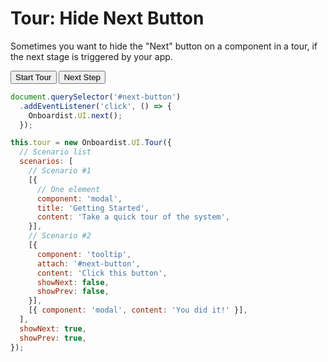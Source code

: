# Tour: Hide Next Button

Sometimes you want to hide the "Next" button on a component in a tour, if the next stage is triggered by your app.

<div class="example">
  <button id="tour-button" @click="startTour()">Start Tour</button>
  <button id="next-button" @click="next()">Next Step</button>
</div>

```js
document.querySelector('#next-button')
  .addEventListener('click', () => {
    Onboardist.UI.next();
  });

this.tour = new Onboardist.UI.Tour({
  // Scenario list
  scenarios: [
    // Scenario #1
    [{
      // One element
      component: 'modal',
      title: 'Getting Started',
      content: 'Take a quick tour of the system',
    }],
    // Scenario #2
    [{
      component: 'tooltip',
      attach: '#next-button', 
      content: 'Click this button',
      showNext: false,
      showPrev: false,
    }],
    [{ component: 'modal', content: 'You did it!' }],
  ],
  showNext: true,
  showPrev: true,
});
```

<script>
export default {
  props: ['slot-key'],
  data: () => ({
    destroyables: [],
    tour: null,
  }),
  mounted() {
    this.tour = new Onboardist.UI.Tour({
      // Scenario list
      scenarios: [
        // Scenario #1
        [{
          // One element
          component: 'modal',
          title: 'Getting Started',
          content: 'Take a quick tour of the system',
        }],
        // Scenario #2
        [{
          component: 'tooltip',
          attach: '#next-button', 
          content: 'Click this button',
          showNext: false,
          showPrev: false,
        }],
        [{ component: 'modal', content: 'You did it!' }],
      ],
      showNext: true,
      showPrev: true,
    });
  },
  destroyed() {
    Onboardist.UI.reset();
  },
  methods: {
    startTour() {
      this.tour.start();
    },
    next() {
      Onboardist.UI.next();
    }
  },
};
</script>